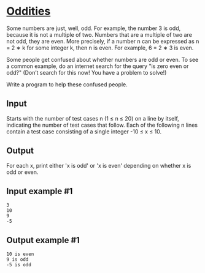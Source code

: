 # [Oddities](https://www.e-olymp.com/en/contests/9680/problems/85032)
Some numbers are just, well, odd. For example, the number 3 is odd, because it is not a multiple of two. Numbers that are a multiple of two are not odd, they are even. More precisely, if a number n can be expressed as n = 2 ∗ k for some integer k, then n is even. For example, 6 = 2 ∗ 3 is even.

Some people get confused about whether numbers are odd or even. To see a common example, do an internet search for the query "is zero even or odd?" (Don’t search for this now! You have a problem to solve!)

Write a program to help these confused people.

## Input
Starts with the number of test cases n (1 ≤ n ≤ 20) on a line by itself, indicating the number of test cases that follow. Each of the following n lines contain a test case consisting of a single integer -10 ≤ x ≤ 10.

## Output
For each x, print either 'x is odd' or 'x is even' depending on whether x is odd or even.

## Input example #1
```
3
10
9
-5
```

## Output example #1
```
10 is even
9 is odd
-5 is odd
```
